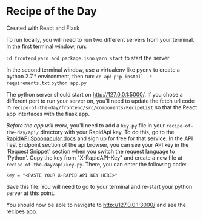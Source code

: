 # Recipe of the Day

Created with React and Flask

To run locally, you will need to run two different servers from your terminal.
In the first terminal window, run:

`cd frontend`
`yarn add package.json`
`yarn start` to start the server

In the second terminal window, use a virtualenv like pyenv to create a python
2.7.* environment, then run:
`cd api`
`pip install -r requirements.txt`
`python app.py`

The python server should start on http://127.0.0.1:5000/. If you chose a
different port to run your server on, you'll need to update the fetch url
code in `recipe-of-the-day/frontend/src/components/RecipeList` so that the
React app interfaces with the flask app.

*Before the app will work*, you'll need to add a `key.py` file in your
`recipe-of-the-day/api/` directory with your RapidApi key. To do this, go to the
[RapidAPI Spoonacular docs](https://rapidapi.com/spoonacular/api/recipe-food-nutrition)
and sign up for free for that service. In the API Test Endpoint section of the
api browser, you can see your API key in the 'Request Snippet' section when you
switch the request language to 'Python'. Copy the key from "X-RapidAPI-Key" and
create a new file at `recipe-of-the-day/api/key.py`. There, you can enter
the following code:

`key = "<PASTE YOUR X-RAPID API KEY HERE>"`

Save this file. You will need to go to your terminal and re-start your python
server at this point.

You should now be able to navigate to http://127.0.0.1:3000/ and see the
recipes app.
